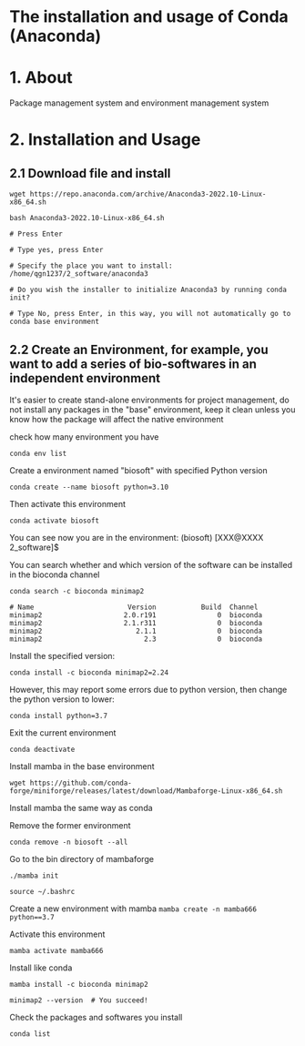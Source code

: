 # The installation and usage of Conda (Anaconda)
# 1. About
Package management system and environment management system
# 2. Installation and Usage
## 2.1 Download file and install
```
wget https://repo.anaconda.com/archive/Anaconda3-2022.10-Linux-x86_64.sh

bash Anaconda3-2022.10-Linux-x86_64.sh

# Press Enter

# Type yes, press Enter

# Specify the place you want to install:
/home/qgn1237/2_software/anaconda3

# Do you wish the installer to initialize Anaconda3 by running conda init?

# Type No, press Enter, in this way, you will not automatically go to conda base environment
```

## 2.2 Create an Environment, for example, you want to add a series of bio-softwares in an independent environment

It's easier to create stand-alone environments for project management, do not install any packages in the "base" environment, keep it clean unless you know how the package will affect the native environment

check how many environment you have
```
conda env list
```

Create a environment named "biosoft" with specified Python version
```
conda create --name biosoft python=3.10
```

Then activate this environment
```
conda activate biosoft
```

You can see now you are in the environment: (biosoft) [XXX@XXXX 2_software]$

You can search whether and which version of the software can be installed in the bioconda channel
```
conda search -c bioconda minimap2
```

```
# Name                       Version           Build  Channel             
minimap2                    2.0.r191               0  bioconda            
minimap2                    2.1.r311               0  bioconda            
minimap2                       2.1.1               0  bioconda            
minimap2                         2.3               0  bioconda
```

Install the specified version:
```
conda install -c bioconda minimap2=2.24
```

However, this may report some errors due to python version, then change the python version to lower:
```
conda install python=3.7
```

Exit the current environment
```
conda deactivate
```

Install mamba in the base environment
```
wget https://github.com/conda-forge/miniforge/releases/latest/download/Mambaforge-Linux-x86_64.sh
```

Install mamba the same way as conda

Remove the former environment
```
conda remove -n biosoft --all
```

Go to the bin directory of mambaforge
```
./mamba init

source ~/.bashrc
```

Create a new environment with mamba
``
mamba create -n mamba666 python==3.7
``

Activate this environment
```
mamba activate mamba666
```

Install like conda
```
mamba install -c bioconda minimap2
```

```
minimap2 --version  # You succeed!
```

Check the packages and softwares you install
```
conda list
```

